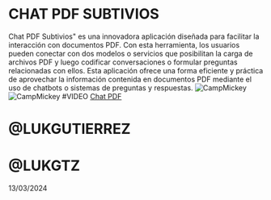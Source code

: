 # CHAT PDF SUBTIVIOS
Chat PDF Subtivios" es una innovadora aplicación diseñada para facilitar la interacción con documentos PDF. Con esta herramienta, los usuarios pueden conectar con dos modelos o servicios que posibilitan la carga de archivos PDF y luego codificar conversaciones o formular preguntas relacionadas con ellos. Esta aplicación ofrece una forma eficiente y práctica de aprovechar la información contenida en documentos PDF mediante el uso de chatbots o sistemas de preguntas y respuestas.
![CampMickey](https://res.cloudinary.com/dkqlc9iga/image/upload/v1710353971/apps/adxmzbuub9h101a7smxm.png)
![CampMickey](https://res.cloudinary.com/dkqlc9iga/image/upload/v1710353971/apps/iy5qj4c3puyatkqydrtr.png)
#VIDEO
[Chat PDF](https://www.canva.com/design/DAF_acm72-M/7o3IQ4o5b-RtWZstjFJnJw/watch)

# @LUKGUTIERREZ
# @LUKGTZ
13/03/2024
